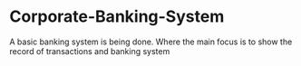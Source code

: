 # Corporate-Banking-System
A basic banking system is being done. Where the main focus is to show the record of transactions and banking system

